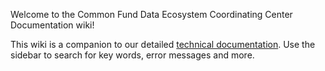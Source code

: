 Welcome to the Common Fund Data Ecosystem Coordinating Center Documentation wiki!

This wiki is a companion to our detailed [technical documentation](https://docs.nih-cfde.org/). Use the sidebar to search for key words, error messages and more.
